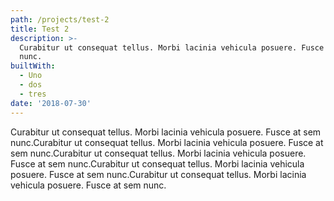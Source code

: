 ```yaml
---
path: /projects/test-2
title: Test 2
description: >-
  Curabitur ut consequat tellus. Morbi lacinia vehicula posuere. Fusce at sem
  nunc.
builtWith:
  - Uno
  - dos
  - tres
date: '2018-07-30'
---
```

Curabitur ut consequat tellus. Morbi lacinia vehicula posuere. Fusce at sem nunc.Curabitur ut consequat tellus. Morbi lacinia vehicula posuere. Fusce at sem nunc.Curabitur ut consequat tellus. Morbi lacinia vehicula posuere. Fusce at sem nunc.Curabitur ut consequat tellus. Morbi lacinia vehicula posuere. Fusce at sem nunc.Curabitur ut consequat tellus. Morbi lacinia vehicula posuere. Fusce at sem nunc.
